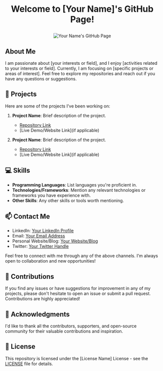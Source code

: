 # <p align="center"> Welcome to [Your Name]'s GitHub Page! </p>

<p align="center">
  <img src="https://your-image-url.com" alt="Your Name's GitHub Page">
</p>

## About Me
I am passionate about [your interests or field], and I enjoy [activities related to your interests or field]. Currently, I am focusing on [specific projects or areas of interest]. Feel free to explore my repositories and reach out if you have any questions or suggestions.

## 🚀 Projects
Here are some of the projects I've been working on:

1. **Project Name**: Brief description of the project.
   - [Repository Link](link)
   - [Live Demo/Website Link](if applicable)

2. **Project Name**: Brief description of the project.
   - [Repository Link](link)
   - [Live Demo/Website Link](if applicable)

## 💻 Skills
- **Programming Languages**: List languages you're proficient in.
- **Technologies/Frameworks**: Mention any relevant technologies or frameworks you have experience with.
- **Other Skills**: Any other skills or tools worth mentioning.

## 📫 Contact Me
- LinkedIn: [Your LinkedIn Profile](link)
- Email: [Your Email Address](mailto:your.email@example.com)
- Personal Website/Blog: [Your Website/Blog](link)
- Twitter: [Your Twitter Handle](link)

Feel free to connect with me through any of the above channels. I'm always open to collaboration and new opportunities!

## 🙌 Contributions
If you find any issues or have suggestions for improvement in any of my projects, please don't hesitate to open an issue or submit a pull request. Contributions are highly appreciated!

## 🎉 Acknowledgments
I'd like to thank all the contributors, supporters, and open-source community for their valuable contributions and inspiration.

## 📝 License
This repository is licensed under the [License Name] License - see the [LICENSE](LICENSE) file for details.
